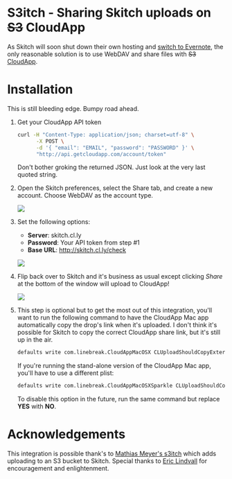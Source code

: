 S3itch - Sharing Skitch uploads on ~~S3~~ CloudApp
======

As Skitch will soon shut down their own hosting and [switch to
Evernote](http://blog.evernote.com/2012/03/19/skitch-for-mac-gets-sharing-through-evernote/),
the only reasonable solution is to use WebDAV and share files with ~~S3~~
[CloudApp][cloudapp].

[cloudapp]: http://getcloudapp.com

Installation
============

This is still bleeding edge. Bumpy road ahead.

1. Get your CloudApp API token

   ```bash
   curl -H "Content-Type: application/json; charset=utf-8" \
         -X POST \
         -d '{ "email": "EMAIL", "password": "PASSWORD" }' \
         "http://api.getcloudapp.com/account/token"
   ```

   Don't bother groking the returned JSON. Just look at the very last quoted
   string.

2. Open the Skitch preferences, select the Share tab, and create a new account.
   Choose WebDAV as the account type.

   ![](http://cl.ly/0M38323R1k0q2F0y3Y1E/content)

3. Set the following options:

   * **Server**: skitch.cl.ly
   * **Password**: Your API token from step #1
   * **Base URL**: http://skitch.cl.ly/check

   ![](http://cl.ly/0n3X1j3A1B0C2A3l092y/content)

4. Flip back over to Skitch and it's business as usual except clicking _Share_
   at the bottom of the window will upload to CloudApp!

   ![](http://cl.ly/0o2f0q052g2l3c0a010U/content)

5. This step is optional but to get the most out of this integration, you'll
   want to run the following command to have the CloudApp Mac app automatically
   copy the drop's link when it's uploaded. I don't think it's possible for
   Skitch to copy the correct CloudApp share link, but it's still up in the air.

   ```bash
   defaults write com.linebreak.CloudAppMacOSX CLUploadShouldCopyExternallyUploadedItems -bool YES
   ```

   If you're running the stand-alone version of the CloudApp Mac app, you'll
   have to use a different plist:

   ```bash
   defaults write com.linebreak.CloudAppMacOSXSparkle CLUploadShouldCopyExternallyUploadedItems -bool YES
   ```

   To disable this option in the future, run the same command but replace
   **YES** with **NO**.


Acknowledgements
================

This integration is possible thank's to [Mathias Meyer's s3itch](s3itch) which
adds uploading to an S3 bucket to Skitch. Special thanks to
[Eric Lindvall][eric] for encouragement and enlightenment.

[s3itch]: https://github.com/mattmatt/s3itch
[eric]:   https://github.com/eric
